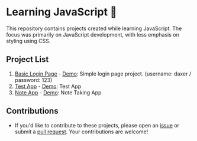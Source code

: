 # Learning JavaScript 🚀

This repository contains projects created while learning JavaScript. The focus was primarily on JavaScript development, with less emphasis on styling using CSS.

## Project List
1. [Basic Login Page](https://github.com/xdaxer/learnJS/tree/main/Basic-Login-Page) - [Demo](https://xdaxer.github.io/demos/Basic-Login-Page): Simple login page project. (username: daxer / password: 123)
2. [Test App](https://github.com/xdaxer/learnJS/tree/main/test-app) - [Demo](https://xdaxer.github.io/demos/test-app/): Test App
3. [Note App](https://github.com/xdaxer/learnJS/tree/main/note-app) - [Demo](https://xdaxer.github.io/demos/note-app/): Note Taking App


## Contributions
- If you'd like to contribute to these projects, please open an [issue](../../issues) or submit a [pull request](../../pulls). Your contributions are welcome!
